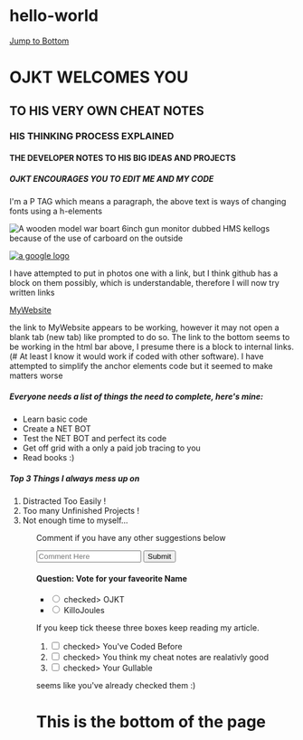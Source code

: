 # hello-world
<a href="#footer">Jump to Bottom</a>
<!--
<p>to make things faster to edit, I am going to add a jump to bottom link at the top of the code text. 
Just another repository, to share with friends and collaborators intrested </p>
<p>kitty ipsum and lorum ipsum... yes I'm not so smart and clued up on code yet, but as far as I am aware there are many coding languages and theese are two I've never heard before but must be very similar. I have heard of Python and Cali Linux and will hopefully one day learn theese too</p>
<p>CTRL slash / allows me to make this bit un-hidden and hide with as seen as a web developer and not a net browser.
I'm going to attemp to create a NET Bot and other material on my acount... and use it as notes and material for future projects I do to refer back onto
-->
<h1>OJKT WELCOMES YOU</h1> 
<h2>TO HIS VERY OWN CHEAT NOTES</h2>
<h3>HIS THINKING PROCESS EXPLAINED</h3>
<h4>THE DEVELOPER NOTES TO HIS BIG IDEAS AND PROJECTS</h4>
<h5>OJKT ENCOURAGES YOU TO EDIT ME AND MY CODE</h5>
<!--
see the difference between the fonts I have used above.
-->
<main>
<p>I'm a P TAG which means a paragraph, the above text is ways of changing fonts using a h-elements</p>
</main>
<!--
I have just used basic HTML tags and expressing knowledge on HTML5 Elements
-->

<img src="https://www.google.co.uk/url?sa=i&rct=j&q=&esrc=s&source=images&cd=&cad=rja&uact=8&ved=2ahUKEwikifTJ-rXeAhXkA8AKHW0rB-YQjRx6BAgBEAU&url=https%3A%2F%2Fwww.instructables.com%2Fid%2FBuilding-Model-Boats-HMS-Ajax%2F&psig=AOvVaw2120saleFSzK0pryezep_1&ust=1541256571327636" alt="A wooden model war boart 6inch gun monitor dubbed HMS kellogs because of the use of carboard on the outside">

<!--
above i have attempted to put in a photo relevant to me, im going to try again with a more basic photo
-->

<a href="#"><img src="https://www.google.co.uk/url?sa=i&rct=j&q=&esrc=s&source=images&cd=&cad=rja&uact=8&ved=2ahUKEwjPmL7r-7XeAhWHD8AKHTogArsQjRx6BAgBEAU&url=https%3A%2F%2Fwww.theverge.com%2F2015%2F9%2F1%2F9239769%2Fnew-google-logo-announced&psig=AOvVaw0lni9X_QXc-NFjL53AiCRG&ust=1541256984536692" alt="a google logo"></a>

<p>I have attempted to put in photos one with a link, but I think github has a block on them possibly, which is understandable, therefore I will now try written links<p>
	
<a href="http://killojoulesstyle.simplesite.com/440660702" target="_blank">MyWebsite</a>
<p>the link to MyWebsite appears to be working, however it may not open a blank tab (new tab) like prompted to do so. The link to the bottom seems to be working in the html bar above, I presume there is a block to internal links. (# At least I know it would work if coded with other software). I have attempted to simplify the anchor elements code but it seemed to make matters worse</p>

<!-- a (href="#") is a link you are not sure where will link to yet, internal and external links use a hashtag -->

<h5>Everyone needs a list of things the need to complete, here's mine:</h5>
	<ul>
	<li>Learn basic code</li>
	<li>Create a NET BOT</li>
	<li>Test the NET BOT and perfect its code</li>
	<li>Get off grid with a only a paid job tracing to you</li>
	<li>Read books :)</li>
	</ul>
<h5>Top 3 Things I always mess up on</h5>
	<ol>
	<li>Distracted Too Easily !</li>
	<li>Too many Unfinished Projects !</li>
	<li>Not enough time to myself... </li>
	<ol>
		<main>
<p>Comment if you have any other suggestions below</p>
<form action="Submit Info"/>
<input type="text" placeholder="Comment Here" required/>
<button type="submit">Submit</button>
<!--Why this doesn't work i dont know, but there maybe more code i have missed to acheive this comment box-->
		</main>
		<h4>Question: Vote for your faveorite Name</h4>
<ul>
<li><input id="OJKT" type="radio" name="OJKT-KilloJoules"> checked>
	<label for="OJKT">OJKT</label></li>
<li><input id="KilloJoules" type="radio" name="OJKT-KilloJoules">
	<label for="KilloJoules">KilloJoules</label></li>
</ul>
		
<!--
This only apears after i have saved the work and want to reveiw is, i do not wish to refresh the page incase i lose some work. alright, so radio buttons don't work, lets try a different type, check boxes
-->
		
<p>If you keep tick theese three boxes keep reading my article.</p>
<ol>
	<li><label for="You've Coded Before"><input id="You've Coded Before" type="checkbox" name="personality"> checked> You've Coded Before</label></li>
	<li><label for="You think my cheat notes are realativly good"><input id="You think my cheat notes are realativly good" type="checkbox" name="personality"> checked> You think my cheat notes are realativly good</label></li>
	<li><label for="Your Gullable"><input id="Your Gullable" type="checkbox" name="personality"> checked> Your Gullable</label></li>
</ol>
<!--The above checkboxes dont appear but i must try them on another software at some point. any suggestions-->

<p>seems like you've already checked them :)</p>



<footer id="footer"> <h1>This is the bottom of the page</h1> <!--of the code, no code to be written beyond this point--></footer>

